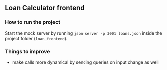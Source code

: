 ## Loan Calculator frontend 

### How to run the project

Start the mock server by running `json-server -p 3001 loans.json` inside the project folder (`loan_frontend`).


### Things to improve
- make calls more dynamical by sending queries on input change as well
